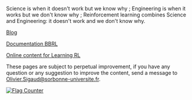 
Science is when it doesn't work but we know why ; Engineering is when it works but we don't know why ; Reinforcement learning combines Science and Engineering: it doesn't work and we don't know why.

[Blog](./blog/overview.md)

[Documentation BBRL](./docs/bbrl_docs/overview.md)

[Online content for Learning RL](./docs/learning_RL/learning_RL.md)

These pages are subject to perpetual improvement, if you have any question or any suggestion to improve the content, send a message to [Olivier.Sigaud@sorbonne-universite.fr](mailto:Olivier.Sigaud@sorbonne-universite.fr).

<a href="https://info.flagcounter.com/ZaqY"><img src="https://s01.flagcounter.com/count2/ZaqY/bg_FFFFFF/txt_000000/border_CCCCCC/columns_2/maxflags_10/viewers_0/labels_0/pageviews_0/flags_0/percent_0/" alt="Flag Counter" border="0"></a>

